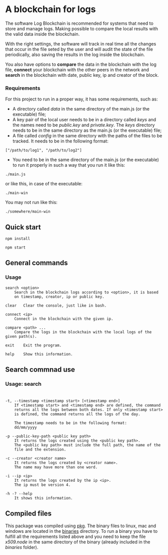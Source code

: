 # A blockchain for logs
The software Log Blockchain is recommended for systems that need to store and manage logs. Making possible to compare the local results with the valid data inside the blockchain.

With the right settings, the software will track in real time all the changes that occur in the file seted by the user and will audit the state of the file periodically, also saving the results in the log inside the blockchain.

You also have options to **compare** the data in the blockchain with the log file, **connect** your blockchain with the other peers in the network and **search** in the blockchain with date, public key, ip and creator of the block.

### Requirements

For this project to run in a proper way, it has some requirements, such as:
* A directory called _data_ in the same directory of the main.js (or the executable) file;
* A key pair of the local user needs to be in a directory called _keys_ and the names need to be _public.key_ and _private.key_. The _keys_ directory needs to be in the same directory as the main.js (or the executable) file;
* A file called _config_ in the same directory with the paths of the files to be tracked. It needs to be in the following format:
````
["/path/to/log1", "/path/to/log2"]
````
* You need to be in the same directory of the main.js (or the executable) to run it properly in such a way that you run it like this:
````
./main.js
````
or like this, in case of the executable:
````
./main-win
````
You may not run like this:
````
./somewhere/main-win
````


## Quick start
```
npm install

npm start
```

## General commands
### Usage

	search <option>
		Search in the blockchain logs according to <option>, it is based
		on timestamp, creator, ip or public key.

	clear	Clear the console, just like in bash.

	connect <ip>
		Connect in the blockchain with the given ip.

	compare <path> ...
		Compare the logs in the blockchain with the local logs of the given path(s).

	exit	Exit the program.

	help	Show this information.


## Search commnad use

### Usage: search <option>

	-t, --timestamp <timestamp start> [<timestamp end>]
		If <timestamp start> and <timestamp end> are defined, the command
		returns all the logs between both dates. If only <timestamp start>
		is defined, the command returns all the logs of the day.

		The timestamp needs to be in the following format:
		dd/mm/yyyy

	-p --public-key-path <public key path>
		It returns the logs created using the <public key path>.
		The <public key path> must include the full path, the name of the
		file and the extension.

	-c --creator <creator name>
		It returns the logs created by <creator name>.
		The name may have more than one word.

	-i --ip <ip>
		It returns the logs created by the ip <ip>.
		The ip must be version 4.

	-h -? --help
		It shows this information.

## Compiled files

This package was compiled using [pkg](https://github.com/zeit/pkg "Pkg"). The binary files to linux, mac and windows are located in the [binaries](./binaries) directory. To run a binary you have to fulfill all the requirements listed above and you need to keep the file _x509.node_ in the same directory of the binary (already included in the _binaries_ folder).

